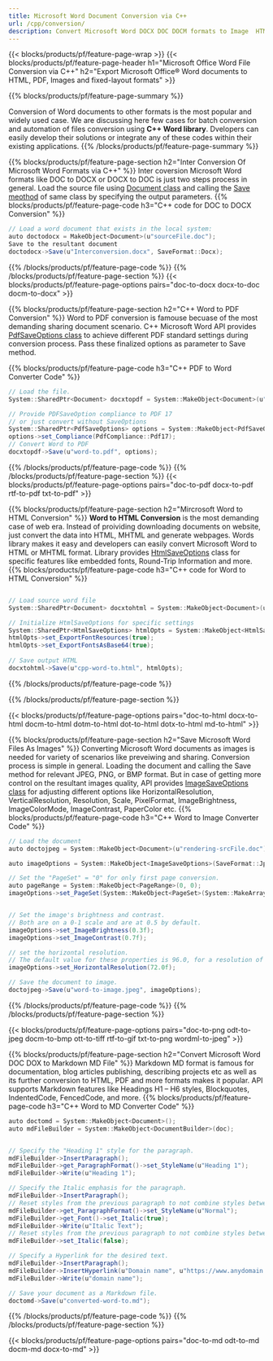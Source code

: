 ```yaml
---
title: Microsoft Word Document Conversion via C++ 
url: /cpp/conversion/
description: Convert Microsoft Word DOCX DOC DOCM formats to Image  HTML PDF and many other formats with just few lines of C++ code.
---
```


{{< blocks/products/pf/feature-page-wrap >}}
{{< blocks/products/pf/feature-page-header h1="Microsoft Office Word File Conversion via C++" h2="Export Microsoft Office® Word documents to HTML, PDF, Images and fixed-layout formats" >}}

{{% blocks/products/pf/feature-page-summary %}}

Conversion of Word documents to other formats is the most popular and widely used case. We are discussing here few cases for batch conversion and automation of files conversion using **C++ Word library**. Dvelopers can easily develop their solutions or integrate any of these codes within their existing applications.
{{% /blocks/products/pf/feature-page-summary  %}}

{{% blocks/products/pf/feature-page-section  h2="Inter Conversion Of Microsoft Word Formats via C++" %}}
Inter coversion Microsoft Word formats like DOC to DOCX or DOCX to DOC is just two steps process in general. Load the source file using [Document class](https://apireference.aspose.com/words/cpp/class/aspose.words.document) and calling the [Save meothod](https://apireference.aspose.com/words/cpp/class/aspose.words.saving.save_output_parameters/) of same class by specifying the output parameters. 
{{% blocks/products/pf/feature-page-code h3="C++ code for DOC to DOCX Conversion" %}}

```cs
// Load a word document that exists in the local system:
auto doctodocx = MakeObject<Document>(u"sourceFile.doc");
Save to the resultant document
doctodocx->Save(u"Interconversion.docx", SaveFormat::Docx);   
```
{{% /blocks/products/pf/feature-page-code  %}}
{{% /blocks/products/pf/feature-page-section %}}
{{< blocks/products/pf/feature-page-options pairs="doc-to-docx docx-to-doc docm-to-docx" >}}


{{% blocks/products/pf/feature-page-section  h2="C++ Word to PDF Conversion" %}}
Word to PDF conversion is famouse becuase of the most demanding sharing document scenario. C++ Microsoft Word API provides [PdfSaveOptions class](https://apireference.aspose.com/words/cpp/class/aspose.words.saving.pdf_save_options/) to achieve different PDF standard settings during conversion process. Pass these finalized options as parameter to Save method.

{{% blocks/products/pf/feature-page-code h3="C++ PDF to Word Converter Code" %}}

```cs
// Load the file.
System::SharedPtr<Document> docxtopdf = System::MakeObject<Document>(u"srcFile.docx");

// Provide PDFSaveOption compliance to PDF 17
// or just convert without SaveOptions
System::SharedPtr<PdfSaveOptions> options = System::MakeObject<PdfSaveOptions>();
options->set_Compliance(PdfCompliance::Pdf17);
// Convert Word to PDF
docxtopdf->Save(u"word-to.pdf", options);

```
{{% /blocks/products/pf/feature-page-code  %}}
{{% /blocks/products/pf/feature-page-section %}}
{{< blocks/products/pf/feature-page-options pairs="doc-to-pdf docx-to-pdf rtf-to-pdf txt-to-pdf" >}}


{{% blocks/products/pf/feature-page-section  h2="Mircrosoft Word to HTML Conversion" %}}
**Word to HTML Conversion** is the most demanding case of web era. Instead of proividing downloading documents on website, just convert the data into HTML, MHTML and generate webpages. Words library makes it easy and developers can easily convert Microsoft Word to HTML or MHTML format. Library provides [HtmlSaveOptions](https://apireference.aspose.com/words/cpp/class/aspose.words.saving.html_save_options) class for specific features like embedded fonts, Round-Trip Information and more. 
{{% blocks/products/pf/feature-page-code h3="C++ code for Word to HTML Conversion" %}}

```cs

// Load source word file
System::SharedPtr<Document> docxtohtml = System::MakeObject<Document>(u"srcFile.docx");

// Initialize HtmlSaveOptions for specific settings
System::SharedPtr<HtmlSaveOptions> htmlOpts = System::MakeObject<HtmlSaveOptions>();
htmlOpts->set_ExportFontResources(true);
htmlOpts->set_ExportFontsAsBase64(true);
        
// Save output HTML
docxtohtml->Save(u"cpp-word-to.html", htmlOpts);

```
{{% /blocks/products/pf/feature-page-code %}}

{{% /blocks/products/pf/feature-page-section %}}

{{< blocks/products/pf/feature-page-options pairs="doc-to-html docx-to-html docm-to-html dotm-to-html dot-to-html dotx-to-html md-to-html" >}}

{{% blocks/products/pf/feature-page-section  h2="Save Microsoft Word Files As Images" %}}
Converting Microsoft Word documents as images is needed for variety of scenarios like preveiwing and sharing. Conversion process is simple in general. Loading the document and calling the Save method for relevant JPEG, PNG, or BMP format. But in case of getting more control on the resultant images quality, API provides [ ImageSaveOptions class](https://apireference.aspose.com/words/cpp/class/aspose.words.saving.image_save_options/) for adjusting different options like  HorizontalResolution, VerticalResolution, Resolution, Scale, PixelFormat, ImageBrightness, ImageColorMode, ImageContrast, PaperColor etc.
{{% blocks/products/pf/feature-page-code h3="C++ Word to Image Converter Code" %}}
```cs
// Load the document
auto doctojpeg = System::MakeObject<Document>(u"rendering-srcFile.doc");

auto imageOptions = System::MakeObject<ImageSaveOptions>(SaveFormat::Jpeg);

// Set the "PageSet" = "0" for only first page conversion.
auto pageRange = System::MakeObject<PageRange>(0, 0);
imageOptions->set_PageSet(System::MakeObject<PageSet>(System::MakeArray<System::SharedPtr<PageRange>>({ pageRange })));


// Set the image's brightness and contrast.
// Both are on a 0-1 scale and are at 0.5 by default.
imageOptions->set_ImageBrightness(0.3f);
imageOptions->set_ImageContrast(0.7f);

// set the horizontal resolution.
// The default value for these properties is 96.0, for a resolution of 96dpi.
imageOptions->set_HorizontalResolution(72.0f);

// Save the document to image.
doctojpeg->Save(u"word-to-image.jpeg", imageOptions);
```
{{% /blocks/products/pf/feature-page-code %}}
{{% /blocks/products/pf/feature-page-section %}}

{{< blocks/products/pf/feature-page-options pairs="doc-to-png odt-to-jpeg docm-to-bmp ott-to-tiff rtf-to-gif txt-to-png wordml-to-jpeg" >}}

{{% blocks/products/pf/feature-page-section  h2="Convert Microsoft Word DOC DOX to Markdown MD File" %}}
Markdown MD format is famous for documentation, blog articles publishing, describing projects etc as well as its further conversion to HTML, PDF and more formats makes it popular. API supports  Markdown features like Headings H1 – H6 styles, Blockquotes, IndentedCode, FencedCode, and more.
{{% blocks/products/pf/feature-page-code h3="C++ Word to MD Converter Code" %}}
```cs
auto doctomd = System::MakeObject<Document>();
auto mdFileBuilder = System::MakeObject<DocumentBuilder>(doc);


// Specify the "Heading 1" style for the paragraph.
mdFileBuilder->InsertParagraph();
mdFileBuilder->get_ParagraphFormat()->set_StyleName(u"Heading 1");
mdFileBuilder->Write(u"Heading 1");

// Specify the Italic emphasis for the paragraph.
mdFileBuilder->InsertParagraph();
// Reset styles from the previous paragraph to not combine styles between paragraphs.
mdFileBuilder->get_ParagraphFormat()->set_StyleName(u"Normal");
mdFileBuilder->get_Font()->set_Italic(true);
mdFileBuilder->Write(u"Italic Text");
// Reset styles from the previous paragraph to not combine styles between paragraphs.
mdFileBuilder->set_Italic(false);

// Specify a Hyperlink for the desired text.
mdFileBuilder->InsertParagraph();
mdFileBuilder->InsertHyperlink(u"Domain name", u"https://www.anydomain.com", false);
mdFileBuilder->Write(u"domain name");

// Save your document as a Markdown file.
doctomd->Save(u"converted-word-to.md");
```
{{% /blocks/products/pf/feature-page-code %}}
{{% /blocks/products/pf/feature-page-section %}}

{{< blocks/products/pf/feature-page-options pairs="doc-to-md odt-to-md docm-md docx-to-md" >}}